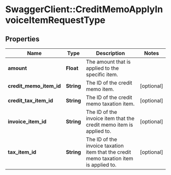 # SwaggerClient::CreditMemoApplyInvoiceItemRequestType

## Properties
Name | Type | Description | Notes
------------ | ------------- | ------------- | -------------
**amount** | **Float** | The amount that is applied to the specific item.   | 
**credit_memo_item_id** | **String** | The ID of the credit memo item.  | [optional] 
**credit_tax_item_id** | **String** | The ID of the credit memo taxation item.  | [optional] 
**invoice_item_id** | **String** | The ID of the invoice item that the credit memo item is applied to.  | [optional] 
**tax_item_id** | **String** | The ID of the invoice taxation item that the credit memo taxation item is applied to.  | [optional] 


